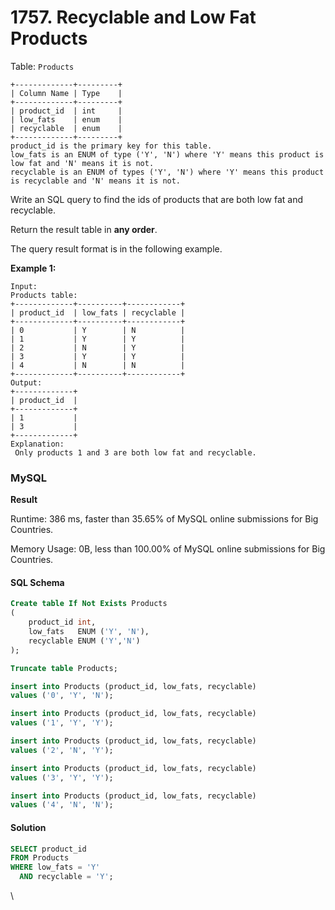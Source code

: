 # 1757. Recyclable and Low Fat Products

Table: `Products`

```
+-------------+---------+
| Column Name | Type    |
+-------------+---------+
| product_id  | int     |
| low_fats    | enum    |
| recyclable  | enum    |
+-------------+---------+
product_id is the primary key for this table.
low_fats is an ENUM of type ('Y', 'N') where 'Y' means this product is low fat and 'N' means it is not.
recyclable is an ENUM of types ('Y', 'N') where 'Y' means this product is recyclable and 'N' means it is not.
```

Write an SQL query to find the ids of products that are both low fat and recyclable.

Return the result table in **any order**.

The query result format is in the following example.

**Example 1:**

```
Input: 
Products table:
+-------------+----------+------------+
| product_id  | low_fats | recyclable |
+-------------+----------+------------+
| 0           | Y        | N          |
| 1           | Y        | Y          |
| 2           | N        | Y          |
| 3           | Y        | Y          |
| 4           | N        | N          |
+-------------+----------+------------+
Output:
+-------------+
| product_id  |
+-------------+
| 1           |
| 3           |
+-------------+
Explanation:
 Only products 1 and 3 are both low fat and recyclable.
```

### MySQL <a href="#javascript" id="javascript"></a>

**Result**

Runtime: 386 ms, faster than 35.65% of MySQL online submissions for Big Countries.

Memory Usage: 0B, less than 100.00% of MySQL online submissions for Big Countries.

#### SQL Schema

```sql
Create table If Not Exists Products
(
    product_id int,
    low_fats   ENUM ('Y', 'N'),
    recyclable ENUM ('Y','N')
);

Truncate table Products;

insert into Products (product_id, low_fats, recyclable)
values ('0', 'Y', 'N');

insert into Products (product_id, low_fats, recyclable)
values ('1', 'Y', 'Y');

insert into Products (product_id, low_fats, recyclable)
values ('2', 'N', 'Y');

insert into Products (product_id, low_fats, recyclable)
values ('3', 'Y', 'Y');

insert into Products (product_id, low_fats, recyclable)
values ('4', 'N', 'N');
```

#### Solution <a href="#javascript" id="javascript"></a>

```sql
SELECT product_id
FROM Products
WHERE low_fats = 'Y'
  AND recyclable = 'Y';
```

\
